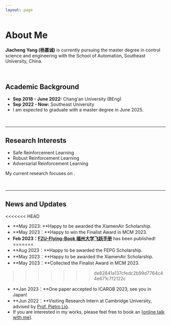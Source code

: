 ```yaml
---
layout: page
---
```


# About Me


**Jiacheng Yang (杨嘉诚)** is currently pursuing the master degree in control science and engineering with the School of Automation, Southeast University, China.

<br>

## Academic Background

- **Sep 2018 - June 2022:** Chang'an University (BEng)
- **Sep 2022 - Now:** Southeast University 
- I am expected to graduate with a master degree in June 2025.

<br>

---

## Research Interests

- Safe Reinforcement Learning
- Robust Reinforcement Learning
- Adversarial Reinforcement Learning

My current research focuses on . 

<br>

---

## News and Updates

<<<<<<< HEAD
- **May 2023: **Happy to be awarded the XiamenAir Scholarship.
- **May 2023：**Happy to win the Finalist Award in MCM 2023.
- **Feb 2023：**[**FZU-Flying-Book 福州大学飞跃手册**](https://fzu-fly.online/) has been published!
=======
- **Aug 2023：**Happy to be awarded the FEPG Scholarship.
- **May 2023：**Happy to be awarded the XiamenAir Scholarship.
- **May 2023：**Collected the Finalist Award in MCM 2023.
>>>>>>> de82841a137cfedc2b99d7764c44e671c7f2122c
- **Jan 2023：**One paper accepted to ICAROB 2023, see you in Japan!
- **Jun 2022：**Visiting Research Intern at Cambridge University, advised by [Prof. Pietro Liò](https://www.cl.cam.ac.uk/~pl219/ ).
- If you are interested in my works, please feel free to book an [[online talk with me](https://calendly.com/lancecai/meet-with-lance)].
